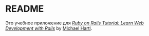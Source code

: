 # README

Это учебное приложение для
[*Ruby on Rails Tutorial:
Learn Web Development with Rails*](http://www.railstutorial.org/)
by [Michael Hartl](http://www.michaelhartl.com/).
